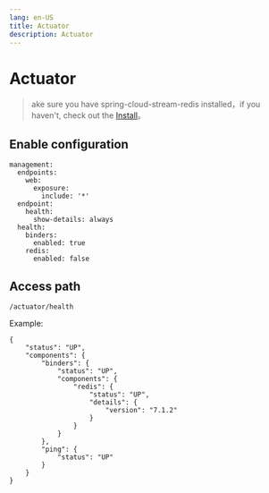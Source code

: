 ```yaml
---
lang: en-US
title: Actuator
description: Actuator
---
```


# Actuator

> ake sure you have spring-cloud-stream-redis installed，if you haven't, check out the [Install](install.md)。

## Enable configuration

```yaml:no-line-numbers
management:
  endpoints:
    web:
      exposure:
        include: '*'
  endpoint:
    health:
      show-details: always
  health:
    binders:
      enabled: true
    redis:
      enabled: false
```

## Access path

`/actuator/health`

Example:

```json:no-line-numbers
{
    "status": "UP",
    "components": {
        "binders": {
            "status": "UP",
            "components": {
                "redis": {
                    "status": "UP",
                    "details": {
                        "version": "7.1.2"
                    }
                }
            }
        },
        "ping": {
            "status": "UP"
        }
    }
}
```